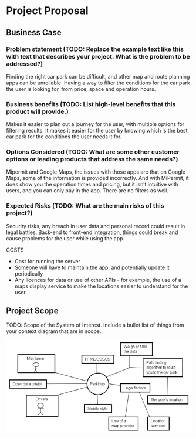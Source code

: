 # Project Proposal

## Business Case

### Problem statement   (TODO: Replace the example text like this with text that describes your project. What is the problem to be addressed?)
Finding the right car park can be difficult, and other map and route planning apps can be unreliable. Having a way to filter the conditions for the car park the user is looking for, from price, space and operation hours.


### Business benefits   (TODO: List high-level benefits that this product will provide.)
Makes it easier to plan out a journey for the user, with multiple options for filtering results. It makes it easier for the user by knowing which is the best car park for the conditions the user needs it for. 


### Options Considered  (TODO: What are some other customer options or leading products that address the same needs?)
Mipermit and Google Maps, the issues with those apps are that on Google Maps, some of the information is provided incorrectly. And with MiPermit, it does show you the operation times and pricing, but it isn’t intuitive with users, and you can only pay in the app. There are no filters as well.


### Expected Risks  (TODO: What are the main risks of this project?)
Security risks, any breach in user data and personal record could result in legal battles. Back-end to front-end integration, things could break and cause problems for the user while using the app.

COSTS
* Cost for running the server
* Someone will have to maintain the app, and potentially update it periodically
* Any licences for data or use of other APIs - for example, the use of a maps display service to make the locations easier to understand for the user



## Project Scope
TODO: Scope of the System of Interest. Include a bullet list of things from your context diagram that are in scope.

![Insert your Context Diagram Here](images/ContextDiagram.png)
